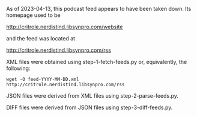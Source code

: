 As of 2023-04-13, this podcast feed appears to have been taken down. Its homepage used to be

http://critrole.nerdistind.libsynpro.com/website

and the feed was located at

http://critrole.nerdistind.libsynpro.com/rss

XML files were obtained using step-1-fetch-feeds.py or, equivalently, the following:

    wget -O feed-YYYY-MM-DD.xml http://critrole.nerdistind.libsynpro.com/rss

JSON files were derived from XML files using step-2-parse-feeds.py.

DIFF files were derived from JSON files using step-3-diff-feeds.py.

